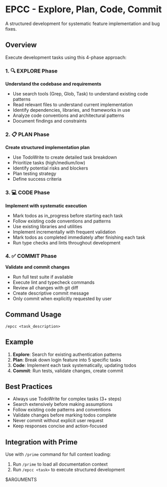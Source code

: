 # EPCC - Explore, Plan, Code, Commit

A structured development for systematic feature implementation and bug fixes.

## Overview

Execute development tasks using this 4-phase approach:

### 1. 🔍 EXPLORE Phase

**Understand the codebase and requirements**

- Use search tools (Grep, Glob, Task) to understand existing code patterns
- Read relevant files to understand current implementation
- Identify dependencies, libraries, and frameworks in use
- Analyze code conventions and architectural patterns
- Document findings and constraints

### 2. 📋 PLAN Phase

**Create structured implementation plan**

- Use TodoWrite to create detailed task breakdown
- Prioritize tasks (high/medium/low)
- Identify potential risks and blockers
- Plan testing strategy
- Define success criteria

### 3. 💻 CODE Phase

**Implement with systematic execution**

- Mark todos as in_progress before starting each task
- Follow existing code conventions and patterns
- Use existing libraries and utilities
- Implement incrementally with frequent validation
- Mark todos as completed immediately after finishing each task
- Run type checks and lints throughout development

### 4. ✅ COMMIT Phase

**Validate and commit changes**

- Run full test suite if available
- Execute lint and typecheck commands
- Review all changes with git diff
- Create descriptive commit message
- Only commit when explicitly requested by user

## Command Usage

```
/epcc <task_description>
```

## Example

1. **Explore**: Search for existing authentication patterns
2. **Plan**: Break down login feature into 5 specific tasks
3. **Code**: Implement each task systematically, updating todos
4. **Commit**: Run tests, validate changes, create commit

## Best Practices

- Always use TodoWrite for complex tasks (3+ steps)
- Search extensively before making assumptions
- Follow existing code patterns and conventions
- Validate changes before marking todos complete
- Never commit without explicit user request
- Keep responses concise and action-focused

## Integration with Prime

Use with `/prime` command for full context loading:

1. Run `/prime` to load all documentation context
2. Run `/epcc <task>` to execute structured development

$ARGUMENTS

